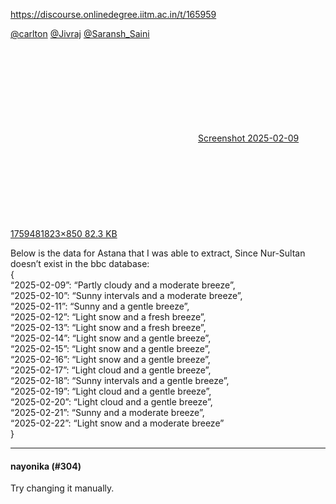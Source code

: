 https://discourse.onlinedegree.iitm.ac.in/t/165959

<a class="mention" href="/u/carlton">@carlton</a> <a class="mention" href="/u/jivraj">@Jivraj</a> <a class="mention" href="/u/saransh_saini">@Saransh_Saini</a><br/>
<div class="lightbox-wrapper"><a class="lightbox" data-download-href="/uploads/short-url/sXYBd0OC1NeXaqfNam4fv6IQBn1.png?dl=1" href="https://europe1.discourse-cdn.com/flex013/uploads/iitm/original/3X/c/b/cb0483e0b093e1e994ba44b8136f6b4f5865cdc7.png" rel="noopener nofollow ugc" title="Screenshot 2025-02-09 175948"><div class="meta"><svg aria-hidden="true" class="fa d-icon d-icon-far-image svg-icon"><use href="#far-image"></use></svg><span class="filename">Screenshot 2025-02-09 175948</span><span class="informations">1823×850 82.3 KB</span><svg aria-hidden="true" class="fa d-icon d-icon-discourse-expand svg-icon"><use href="#discourse-expand"></use></svg></div></a></div></p>
<p>Below is the data for Astana that I was able to extract, Since Nur-Sultan doesn’t exist in the bbc database:<br/>
{<br/>
“2025-02-09”: “Partly cloudy and a moderate breeze”,<br/>
“2025-02-10”: “Sunny intervals and a moderate breeze”,<br/>
“2025-02-11”: “Sunny and a gentle breeze”,<br/>
“2025-02-12”: “Light snow and a fresh breeze”,<br/>
“2025-02-13”: “Light snow and a fresh breeze”,<br/>
“2025-02-14”: “Light snow and a gentle breeze”,<br/>
“2025-02-15”: “Light snow and a gentle breeze”,<br/>
“2025-02-16”: “Light snow and a gentle breeze”,<br/>
“2025-02-17”: “Light cloud and a gentle breeze”,<br/>
“2025-02-18”: “Sunny intervals and a gentle breeze”,<br/>
“2025-02-19”: “Light cloud and a gentle breeze”,<br/>
“2025-02-20”: “Light cloud and a gentle breeze”,<br/>
“2025-02-21”: “Sunny and a moderate breeze”,<br/>
“2025-02-22”: “Light snow and a moderate breeze”<br/>
}</p><hr>

<h4>nayonika (#304)</h4>
<p>Try changing it manually.